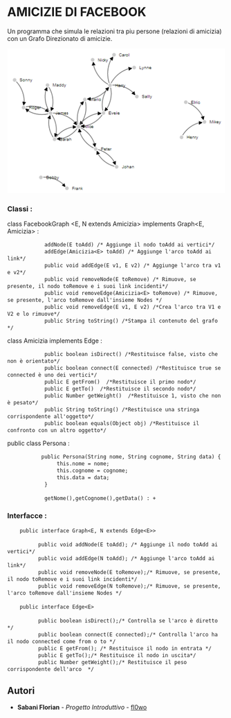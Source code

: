 # AMICIZIE DI FACEBOOK

Un programma che simula le relazioni tra piu persone (relazioni di amicizia) con un Grafo Direzionato di amicizie.

![alt text](https://github.com/fl0wo/informatica-progetti/blob/master/AmicizieFacebook/foto_esempio.png)


### Classi :

class FacebookGraph <E, N extends Amicizia<E>> implements Graph<E, Amicizia<E>> : 

                addNode(E toAdd) /* Aggiunge il nodo toAdd ai vertici*/
                addEdge(Amicizia<E> toAdd) /* Aggiunge l'arco toAdd ai link*/
                public void addEdge(E v1, E v2) /* Aggiunge l'arco tra v1 e v2*/
                public void removeNode(E toRemove) /* Rimuove, se presente, il nodo toRemove e i suoi link incidenti*/
                public void removeEdge(Amicizia<E> toRemove) /* Rimuove, se presente, l'arco toRemove dall'insieme Nodes */
                public void removeEdge(E v1, E v2) /*Crea l'arco tra V1 e V2 e lo rimuove*/
                public String toString() /*Stampa il contenuto del grafo */
                
class Amicizia<E> implements Edge<E> :
                
                public boolean isDirect() /*Restituisce false, visto che non è orientato*/
                public boolean connect(E connected) /*Restituisce true se connected è uno dei vertici*/
                public E getFrom()  /*Restituisce il primo nodo*/
                public E getTo()  /*Restituisce il secondo nodo*/
                public Number getWeight()  /*Restituisce 1, visto che non è pesato*/
                public String toString() /*Restituisce una stringa corrispondente all'oggetto*/
                public boolean equals(Object obj) /*Restituisce il confronto con un altro oggetto*/
                
public class Persona : 

               public Persona(String nome, String cognome, String data) {
                    this.nome = nome;
                    this.cognome = cognome;
                    this.data = data;
                }
                
                getNome(),getCognome(),getData() : +
                
### Interfacce :

        public interface Graph<E, N extends Edge<E>> 
        
              public void addNode(E toAdd); /* Aggiunge il nodo toAdd ai vertici*/
              public void addEdge(N toAdd); /* Aggiunge l'arco toAdd ai link*/
              public void removeNode(E toRemove);/* Rimuove, se presente, il nodo toRemove e i suoi link incidenti*/
              public void removeEdge(N toRemove);/* Rimuove, se presente, l'arco toRemove dall'insieme Nodes */

        public interface Edge<E> 

              public boolean isDirect();/* Controlla se l'arco è diretto */
              public boolean connect(E connected);/* Controlla l'arco ha il nodo connected come from o to */
              public E getFrom(); /* Restituisce il nodo in entrata */
              public E getTo();/* Restituisce il nodo in uscita*/
              public Number getWeight();/* Restituisce il peso corrispondente dell'arco  */
          
          
          
## Autori

* **Sabani Florian** - *Progetto Introduttivo* - [fl0wo](https://github.com/fl0wo)

